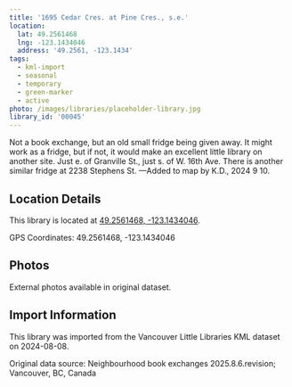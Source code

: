 ```yaml
---
title: '1695 Cedar Cres. at Pine Cres., s.e.'
location:
  lat: 49.2561468
  lng: -123.1434046
  address: '49.2561, -123.1434'
tags:
  - kml-import
  - seasonal
  - temporary
  - green-marker
  - active
photo: /images/libraries/placeholder-library.jpg
library_id: '00045'
---
```

Not a book exchange, but an old small fridge being given away. It might work as a fridge, but if not, it would make an excellent little library on another site. 
Just e. of Granville St., just s. of W. 16th Ave.
There is another similar fridge at 
2238 Stephens St.
—Added to map by K.D., 2024 9 10. 

## Location Details

This library is located at [49.2561468, -123.1434046](https://www.google.com/maps?q=49.2561468,-123.1434046).

GPS Coordinates: 49.2561468, -123.1434046

## Photos

External photos available in original dataset.

## Import Information

This library was imported from the Vancouver Little Libraries KML dataset on 2024-08-08.

Original data source: Neighbourhood book exchanges 2025.8.6.revision; Vancouver, BC, Canada
